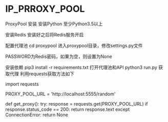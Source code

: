 # IP_PRROXY_POOL
ProxyPool
安装
安装Python
至少Python3.5以上

安装Redis
安装好之后将Redis服务开启

配置代理池
cd proxypool
进入proxypool目录，修改settings.py文件

PASSWORD为Redis密码，如果为空，则设置为None

安装依赖
pip3 install -r requirements.txt
打开代理池和API
python3 run.py
获取代理
利用requests获取方法如下

import requests

PROXY_POOL_URL = 'http://localhost:5555/random'

def get_proxy():
    try:
        response = requests.get(PROXY_POOL_URL)
        if response.status_code == 200:
            return response.text
    except ConnectionError:
        return None
